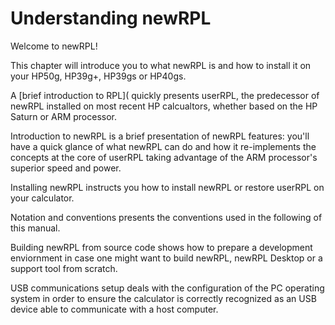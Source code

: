 # Understanding newRPL

Welcome to newRPL!

This chapter will introduce you to what newRPL is and how to install it on your
HP50g, HP39g+, HP39gs or HP40gs.

A [brief introduction to RPL]( quickly presents userRPL, the predecessor of newRPL
installed on most recent HP calcualtors, whether based on the HP Saturn or ARM
processor.

Introduction to newRPL is a brief presentation of newRPL features: you'll have a
quick glance of what newRPL can do and how it re-implements the concepts at the
core of userRPL taking advantage of the ARM processor's superior speed and
power.

Installing newRPL instructs you how to install newRPL or restore userRPL on your
calculator.

Notation and conventions presents the conventions used in the following of this
manual.

Building newRPL from source code shows how to prepare a development enviornment
in case one might want to build newRPL, newRPL Desktop or a support tool from
scratch.

USB communications setup deals with the configuration of the PC operating system
in order to ensure the calculator is correctly recognized as an USB device able
to communicate with a host computer.
